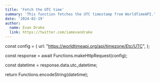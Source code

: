 ```yaml
---
title: 'Fetch the UTC time'
summary: 'This function fetches the UTC timestamp from WorldTimeAPI.'
date: '2024-02-19'
author:
  name: Evan Drake
  link: https://twitter.com/iamevandrake
---
```

const config = {
  url: "https://worldtimeapi.org/api/timezone/Etc/UTC",
};

const response = await Functions.makeHttpRequest(config);

const datetime = response.data.utc_datetime;

return Functions.encodeString(datetime);
